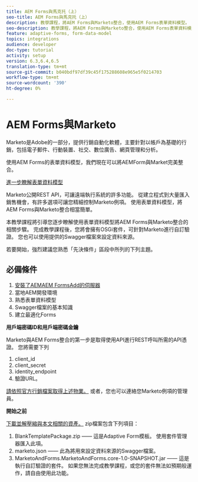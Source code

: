 ```yaml
---
title: AEM Forms與馬克托（上）
seo-title: AEM Forms與馬克托（上）
description: 教學課程，將AEM Forms與Marketo整合，使用AEM Forms表單資料模型。
seo-description: 教學課程，將AEM Forms與Marketo整合，使用AEM Forms表單資料模型。
feature: adaptive-forms, form-data-model
topics: integrations
audience: developer
doc-type: tutorial
activity: setup
version: 6.3,6.4,6.5
translation-type: tm+mt
source-git-commit: b040bdf97df39c45f175288608e965e5f0214703
workflow-type: tm+mt
source-wordcount: '390'
ht-degree: 0%

---
```



# AEM Forms與Marketo

Marketo是Adobe的一部分，提供行銷自動化軟體，主要針對以帳戶為基礎的行銷，包括電子郵件、行動裝置、社交、數位廣告、網頁管理和分析。

使用AEM Forms的表單資料模型，我們現在可以將AEMForm與Market完美整合。

[進一步瞭解表單資料模型](https://helpx.adobe.com/experience-manager/6-5/forms/using/data-integration.html)

Marketo公開REST API，可讓遠端執行系統的許多功能。 從建立程式到大量匯入銷售機會，有許多選項可讓您精細控制Marketo例項。 使用表單資料模型，將AEM Forms與Marketo整合相當簡單。

本教學課程將引導您逐步瞭解使用表單資料模型將AEM Forms與Marketo整合的相關步驟。 完成教學課程後，您將會擁有OSGi套件，可針對Marketo進行自訂驗證。 您也可以使用提供的Swagger檔案來設定資料來源。

若要開始，強烈建議您熟悉「先決條件」區段中所列的下列主題。

## 必備條件

1. [安裝了AEMAEM FormsAdd的伺服器](/help/forms/adaptive-forms/installing-aem-form-on-windows-tutorial-use.md)
1. 當地AEM開發環境
1. 熟悉表單資料模型
1. Swagger檔案的基本知識
1. 建立最適化Forms

**用戶端密碼ID和用戶端密碼金鑰**

Marketo與AEM Forms整合的第一步是取得使用API進行REST呼叫所需的API憑證。 您將需要下列

1. client_id
1. client_secret
1. identity_endpoint
1. 驗證URL。

[請依照官方行銷檔案取得上述物業。](https://developers.marketo.com/rest-api/) 或者，您也可以連絡您Marketo例項的管理員。

**開始之前**

[下載並解壓縮與本文相關的資產。](assets/aemformsandmarketo.zip) zip檔案包含下列項目：

1. BlankTemplatePackage.zip —— 這是Adaptive Form模板。 使用套件管理器匯入此項。
1. marketo.json —— 此為將用來設定資料來源的Swagger檔案。
1. MarketoAndForms.MarketoAndForms.core-1.0-SNAPSHOT.jar —— 這是執行自訂驗證的套件。 如果您無法完成教學課程，或您的套件無法如預期般運作，請自由使用此功能。
